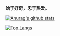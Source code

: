 **始于好奇，忠于热爱。**

[![Anurag's github stats](https://github-readme-stats.vercel.app/api?username=makeittrue&show_icons=true&theme=highcontrast)](https://github.com/anuraghazra/github-readme-stats)

[![Top Langs](https://github-readme-stats.vercel.app/api/top-langs/?username=makeittrue&layout=compact)](https://github.com/anuraghazra/github-readme-stats)
